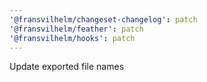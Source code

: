 ```yaml
---
'@fransvilhelm/changeset-changelog': patch
'@fransvilhelm/feather': patch
'@fransvilhelm/hooks': patch
---
```


Update exported file names
